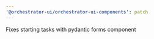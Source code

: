 ```yaml
---
'@orchestrator-ui/orchestrator-ui-components': patch
---
```


Fixes starting tasks with pydantic forms component
